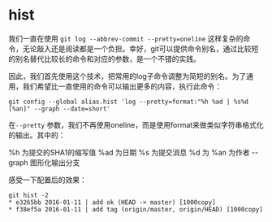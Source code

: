 # hist

我们一直在使用 `git log --abbrev-commit --pretty=oneline` 这样复杂的命令，无论敲入还是阅读都是一个负担。幸好，git可以提供命令别名，通过比较短的别名替代比较长的命令和对应的参数，是一个不错的实践。

因此，我们首先使用这个技术，把常用的log子命令调整为简短的别名。为了通用，我们希望比一直使用的命令可以输出更多的内容，执行此命令：

    git config --global alias.hist 'log --pretty=format:"%h %ad | %s%d [%an]" --graph --date=short'

在`--pretty` 参数，我们不再使用oneline，而是使用format来做类似字符串格式化的输出。其中的：

%h 为提交的SHA1的缩写值
%ad 为日期 
%s  为提交消息
%d  为
%an 为作者
--graph 图形化输出分支

感受一下配置后的效果：

    git hist -2
    * e3265bb 2016-01-11 | add ok (HEAD -> master) [1000copy]
    * f38ef5a 2016-01-11 | add tag (origin/master, origin/HEAD) [1000copy]
